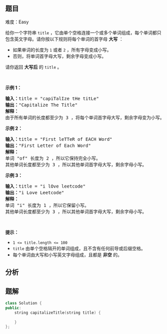 
## 题目
难度：Easy
<p>给你一个字符串&nbsp;<code>title</code>&nbsp;，它由单个空格连接一个或多个单词组成，每个单词都只包含英文字母。请你按以下规则将每个单词的首字母 <strong>大写</strong>&nbsp;：</p>

<ul>
	<li>如果单词的长度为&nbsp;<code>1</code>&nbsp;或者&nbsp;<code>2</code>&nbsp;，所有字母变成小写。</li>
	<li>否则，将单词首字母大写，剩余字母变成小写。</li>
</ul>

<p>请你返回 <strong>大写后</strong>&nbsp;的<em>&nbsp;</em><code>title</code>&nbsp;。</p>

<p>&nbsp;</p>

<p><b>示例 1：</b></p>

<pre><b>输入：</b>title = "capiTalIze tHe titLe"
<b>输出：</b>"Capitalize The Title"
<strong>解释：</strong>
由于所有单词的长度都至少为 3 ，将每个单词首字母大写，剩余字母变为小写。
</pre>

<p><strong>示例 2：</strong></p>

<pre><b>输入：</b>title = "First leTTeR of EACH Word"
<b>输出：</b>"First Letter of Each Word"
<strong>解释：</strong>
单词 "of" 长度为 2 ，所以它保持完全小写。
其他单词长度都至少为 3 ，所以其他单词首字母大写，剩余字母小写。
</pre>

<p><strong>示例 3：</strong></p>

<pre><b>输入：</b>title = "i lOve leetcode"
<b>输出：</b>"i Love Leetcode"
<strong>解释：</strong>
单词 "i" 长度为 1 ，所以它保留小写。
其他单词长度都至少为 3 ，所以其他单词首字母大写，剩余字母小写。
</pre>

<p>&nbsp;</p>

<p><strong>提示：</strong></p>

<ul>
	<li><code>1 &lt;= title.length &lt;= 100</code></li>
	<li><code>title</code>&nbsp;由单个空格隔开的单词组成，且不含有任何前导或后缀空格。</li>
	<li>每个单词由大写和小写英文字母组成，且都是 <strong>非空</strong>&nbsp;的。</li>
</ul>

## 分析

## 题解
```cpp
class Solution {
public:
    string capitalizeTitle(string title) {
        
    }
};
```